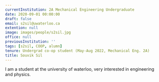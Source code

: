 ```yaml
---
currentInstitution: 2A Mechanical Engineering Undergraduate
date: 2020-09-01 00:00:00
draft: false
email: s2sil@uwaterloo.ca
extention: null
image: images/people/s2sil.jpg
office: null
previousInstitution: ''
tags: [s2sil, COOP, alumn]
tenure: Undergrad co-op student (May-Aug 2022, Mechanical Eng. 2A)
title: Souvik Sil
---
```


I am a student at the university of waterloo, very interested in engineering and physics. 
